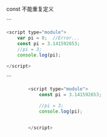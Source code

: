 const 不能重复定义

\`\`\`

```js
<script type="module">	
	var pi = 0;  //Error...
	const pi = 3.141592653;
	//pi = 3;
	console.log(pi);	
	
</script>
```

\`\`\`

```js
        <script type="module">            
            const pi = 3.141592653;

            //pi = 3;
            console.log(pi);


        </script>
```



